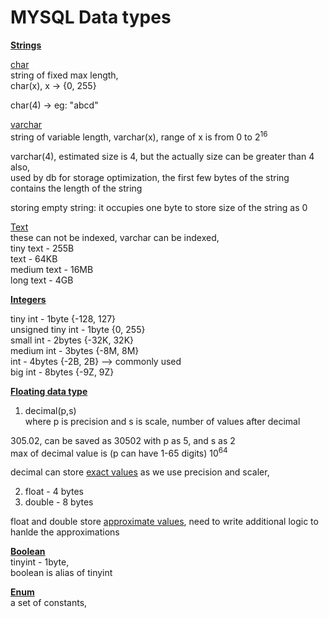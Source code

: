 # MYSQL Data types

**<ins>Strings</ins>**   

<ins>char</ins>  
string of fixed max length,  
char(x), x -> {0, 255}

char(4) -> eg: "abcd"  

<ins>varchar</ins>  
string of variable length, varchar(x), range of x is from 0 to 2<sup>16</sup>  

varchar(4), estimated size is 4, but the actually size can be greater than 4 also,  
used by db for storage optimization, the first few bytes of the string contains the length of the string  

storing empty string: it occupies one byte to store size of the string as 0  

<ins>Text</ins>  
these can not be indexed, varchar can be indexed,   
tiny text - 255B   
text - 64KB  
medium text - 16MB  
long text - 4GB  

**<ins>Integers</ins>**  

tiny int - 1byte {-128, 127}  
unsigned tiny int - 1byte {0, 255}  
small int - 2bytes {-32K, 32K}  
medium int - 3bytes {-8M, 8M}  
int - 4bytes {-2B, 2B} --> commonly used  
big int - 8bytes {-9Z, 9Z}  

**<ins>Floating data type</ins>**  
1. decimal(p,s)  
where p is precision and s is scale, number of values after decimal  

305.02, can be saved as 30502 with p as 5, and s as 2  
max of decimal value is (p can have 1-65 digits) 10<sup>64</sup>  

decimal can store <ins>exact values</ins> as we use precision and scaler,

2. float - 4 bytes  
3. double - 8 bytes  

float and double store <ins>approximate values</ins>, need to write additional logic to hanlde the approximations


**<ins>Boolean</ins>**    
tinyint - 1byte,  
boolean is alias of tinyint  

**<ins>Enum</ins>**    
a set of constants, 


